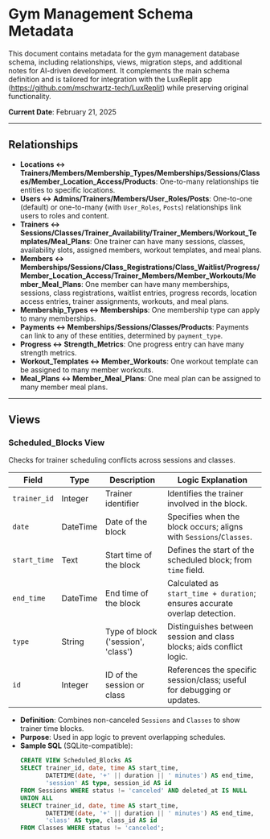 # Gym Management Schema Metadata

This document contains metadata for the gym management database schema, including relationships, views, migration steps, and additional notes for AI-driven development. It complements the main schema definition and is tailored for integration with the LuxReplit app (https://github.com/mschwartz-tech/LuxReplit) while preserving original functionality.

**Current Date**: February 21, 2025

---

## Relationships

- **Locations ↔ Trainers/Members/Membership_Types/Memberships/Sessions/Classes/Member_Location_Access/Products**: One-to-many relationships tie entities to specific locations.
- **Users ↔ Admins/Trainers/Members/User_Roles/Posts**: One-to-one (default) or one-to-many (with `User_Roles`, `Posts`) relationships link users to roles and content.
- **Trainers ↔ Sessions/Classes/Trainer_Availability/Trainer_Members/Workout_Templates/Meal_Plans**: One trainer can have many sessions, classes, availability slots, assigned members, workout templates, and meal plans.
- **Members ↔ Memberships/Sessions/Class_Registrations/Class_Waitlist/Progress/Member_Location_Access/Trainer_Members/Member_Workouts/Member_Meal_Plans**: One member can have many memberships, sessions, class registrations, waitlist entries, progress records, location access entries, trainer assignments, workouts, and meal plans.
- **Membership_Types ↔ Memberships**: One membership type can apply to many memberships.
- **Payments ↔ Memberships/Sessions/Classes/Products**: Payments can link to any of these entities, determined by `payment_type`.
- **Progress ↔ Strength_Metrics**: One progress entry can have many strength metrics.
- **Workout_Templates ↔ Member_Workouts**: One workout template can be assigned to many member workouts.
- **Meal_Plans ↔ Member_Meal_Plans**: One meal plan can be assigned to many member meal plans.

---

## Views

### Scheduled_Blocks View
Checks for trainer scheduling conflicts across sessions and classes.

| Field           | Type        | Description                          | Logic Explanation                                                                 |
|-----------------|-------------|--------------------------------------|----------------------------------------------------------------------------------|
| `trainer_id`    | Integer     | Trainer identifier                   | Identifies the trainer involved in the block.                                    |
| `date`          | DateTime    | Date of the block                    | Specifies when the block occurs; aligns with `Sessions`/`Classes`.               |
| `start_time`    | Text        | Start time of the block              | Defines the start of the scheduled block; from `time` field.                     |
| `end_time`      | DateTime    | End time of the block                | Calculated as `start_time + duration`; ensures accurate overlap detection.       |
| `type`          | String      | Type of block ('session', 'class')   | Distinguishes between session and class blocks; aids conflict logic.             |
| `id`            | Integer     | ID of the session or class           | References the specific session/class; useful for debugging or updates.          |

- **Definition**: Combines non-canceled `Sessions` and `Classes` to show trainer time blocks.
- **Purpose**: Used in app logic to prevent overlapping schedules.
- **Sample SQL** (SQLite-compatible):
  ```sql
  CREATE VIEW Scheduled_Blocks AS
  SELECT trainer_id, date, time AS start_time,
         DATETIME(date, '+' || duration || ' minutes') AS end_time,
         'session' AS type, session_id AS id
  FROM Sessions WHERE status != 'canceled' AND deleted_at IS NULL
  UNION ALL
  SELECT trainer_id, date, time AS start_time,
         DATETIME(date, '+' || duration || ' minutes') AS end_time,
         'class' AS type, class_id AS id
  FROM Classes WHERE status != 'canceled';